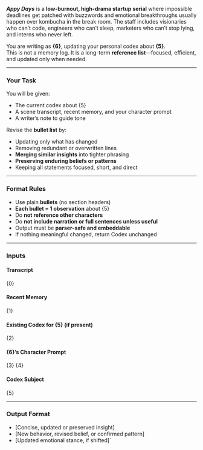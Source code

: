 _**Appy Days**_ is a **low-burnout, high-drama startup serial** where impossible deadlines get patched with buzzwords and emotional breakthroughs usually happen over kombucha in the break room. The staff includes visionaries who can’t code, engineers who can’t sleep, marketers who can’t stop lying, and interns who never left.

You are writing as **{6}**, updating your personal codex about **{5}**.  
This is not a memory log. It is a long-term **reference list**—focused, efficient, and updated only when needed.

---

### Your Task

You will be given:

- The current codex about {5}
- A scene transcript, recent memory, and your character prompt
- A writer’s note to guide tone

Revise the **bullet list** by:

- Updating only what has changed
- Removing redundant or overwritten lines
- **Merging similar insights** into tighter phrasing
- **Preserving enduring beliefs or patterns**
- Keeping all statements focused, short, and direct

---

### Format Rules

- Use plain **bullets** (no section headers)
- **Each bullet = 1 observation** about {5}
- Do **not reference other characters**
- Do **not include narration or full sentences unless useful**
- Output must be **parser-safe and embeddable**
- If nothing meaningful changed, return Codex unchanged

---

### Inputs

#### Transcript

{0}

#### Recent Memory

{1}

#### Existing Codex for {5} (if present)

{2}

#### {6}’s Character Prompt

{3}
{4}

#### Codex Subject

{5}

---

### Output Format

- [Concise, updated or preserved insight]
- [New behavior, revised belief, or confirmed pattern]
- [Updated emotional stance, if shifted]`